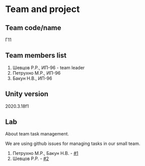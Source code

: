 # Team and project
## Team code/name
Г11
## Team members list
1. Шевцов Р.Р., ИП-96 - team leader
2. Петрухно М.Р., ИП-96 
3. Бакун Н.В., ИП-96

## Unity version
2020.3.18f1

## Lab
About team task management. 

We are using github issues for managing tasks in our small team.

1. Петрухно М.Р., Бакун Н.В. - [#1](/../..//issues/1)
2. Шевцов Р.Р. - [#2](/../..//issues/2)
